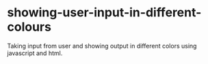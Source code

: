 # showing-user-input-in-different-colours
Taking input from user and showing output in different colors using javascript and html.
